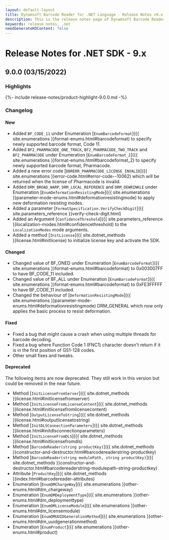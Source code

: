 ```yaml
---
layout: default-layout
title: Dynamsoft Barcode Reader for .NET Language - Release Notes v9.x
description: This is the release notes page of Dynamsoft Barcode Reader for .NET Language v9.x.
keywords: release notes, .net
needGenerateH3Content: false
---
```


# Release Notes for .NET SDK - 9.x

## 9.0.0 (03/15/2022)

### Highlights

{%- include release-notes/product-highlight-9.0.0.md -%}



### Changelog

#### New

- Added `BF_CODE_11` under Enumeration [`EnumBarcodeFormat`]({{ site.enumerations }}format-enums.html#barcodeformat) to specify newly supported barcode format, Code 11. 
- Added `BF2_PHARMACODE_ONE_TRACK`, `BF2_PHARMACODE_TWO_TRACK` and `BF2_PHARMACODE` under Enumeration [`EnumBarcodeFormat_2`]({{ site.enumerations }}format-enums.html#barcodeformat_2) to specify newly supported barcode format, Pharmacode. 
- Added a new error code [`DBRERR_PHARMACODE_LICENSE_INVALID`]({{ site.enumerations }}error-code.html#error-code--10062) which will be returned when the license of Pharmacode is invalid.
- Added `DRM_BROAD_WARP`, `DRM_LOCAL_REFERENCE` and `DRM_DEWRINKLE` under Enumeration [`EnumDeformationResistingMode`]({{ site.enumerations }}parameter-mode-enums.html#deformationresistingmode) to apply new deformation resisting modes.
- Added a parameter [`FormatSpecification.VerifyCheckDigit`]({{ site.parameters_reference }}verify-check-digit.html)
- Added an Argument [`ConfidenceThreshold`]({{ site.parameters_reference }}localization-modes.html#confidencethreshold) to the `LocalizationModes` mode arguments.
- Added a method [`InitLicense`]({{ site.dotnet_methods }}license.html#initlicense) to initialize license key and activate the SDK.

#### Changed

- Changed value of BF_ONED under Enumeration [`EnumBarcodeFormat`]({{ site.enumerations }}format-enums.html#barcodeformat) to 0x003007FF to have BF_CODE_11 included.
- Changed value of BF_ALL under Enumeration [`EnumBarcodeFormat`]({{ site.enumerations }}format-enums.html#barcodeformat) to 0xFE3FFFFF to have BF_CODE_11 included.
- Changed the behaviour of [`DeformationResistingMode`]({{ site.enumerations }}parameter-mode-enums.html#deformationresistingmode) DRM_GENERAL which now only applies the basic process to resist deformation.


#### Fixed
- Fixed a bug that might cause a crash when using multiple threads for barcode decoding.
- Fixed a bug where Function Code 1 (FNC1) character doesn't return if it is in the first position of GS1-128 codes.
- Other small fixes and tweaks.


#### Deprecated

The following items are now deprecated. They still work in this version but could be removed in the near future.
- Method [`InitLicenseFromServer`]({{ site.dotnet_methods }}license.html#initlicensefromserver)
- Method [`InitLicenseFromLicenseContent`]({{ site.dotnet_methods }}license.html#initlicensefromlicensecontent)
- Method [`OutputLicenseToString`]({{ site.dotnet_methods }}license.html#outputlicensetostring)
- Method [`InitDLSConnectionParameters`]({{ site.dotnet_methods }}license.html#initdlsconnectionparameters)
- Method [`InitLicenseFromDLS`]({{ site.dotnet_methods }}license.html#initlicensefromdls)
- Method [`BarcodeReader(string productKey)`]({{ site.dotnet_methods }}constructor-and-destructor.html#barcodereaderstring-productkey)
- Method [`BarcodeReader(string modulePath, string productKey)`]({{ site.dotnet_methods }}constructor-and-destructor.html#barcodereaderstring-modulepath-string-productkey)
- Attribute [`ProductKey`]({{ site.dotnet_methods }}index.html#barcodereader-attributes)
- Enumeration [`EnumDMChargeWay`]({{ site.enumerations }}other-enums.html#dm_chargeway)
- Enumeration [`EnumDMDeploymentType`]({{ site.enumerations }}other-enums.html#dm_deploymenttype)
- Enumeration [`EnumDMLicenseModule`]({{ site.enumerations }}other-enums.html#dm_licensemodule)
- Enumeration [`EnumDMUUIDGenerationMethod`]({{ site.enumerations }}other-enums.html#dm_uuidgenerationmethod)
- Enumeration [`EnumProduct`]({{ site.enumerations }}other-enums.html#product)


